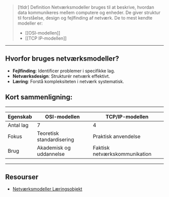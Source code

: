 >[!tldr] Definition
>Netværksmodeller bruges til at beskrive, hvordan data kommunikeres mellem computere og enheder. De giver struktur til forståelse, design og fejlfinding af netværk. De to mest kendte modeller er:
>- [[OSI-modellen]]
>- [[TCP IP-modellen]]

---

## Hvorfor bruges netværksmodeller?
- **Fejlfinding**: Identificer problemer i specifikke lag.
- **Netværksdesign**: Strukturér netværk effektivt.
- **Læring**: Forstå kompleksiteten i netværk systematisk.

## Kort sammenligning:
---

| **Egenskab** | **OSI-modellen**          | **TCP/IP-modellen**           |
| ------------ | ------------------------- | ----------------------------- |
| Antal lag    | 7                         | 4                             |
| Fokus        | Teoretisk standardisering | Praktisk anvendelse           |
| Brug         | Akademisk og uddannelse   | Faktisk netværkskommunikation |

---

## Resourser
- [Netværksmodeller Læringsobjekt](https://scorm.itslearning.com/data/3289/C20150/ims_import_29/scormcontent/index.html#/lessons/BSmTZbYth9KXah_URHzMGletI5zXtfWe)